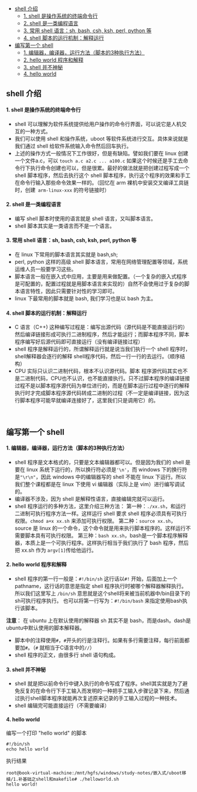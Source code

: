 
- [shell 介绍](#shell-%e4%bb%8b%e7%bb%8d)
    - [1. shell 是操作系统的终端命令行](#1-shell-%e6%98%af%e6%93%8d%e4%bd%9c%e7%b3%bb%e7%bb%9f%e7%9a%84%e7%bb%88%e7%ab%af%e5%91%bd%e4%bb%a4%e8%a1%8c)
    - [2. shell 是一类编程语言](#2-shell-%e6%98%af%e4%b8%80%e7%b1%bb%e7%bc%96%e7%a8%8b%e8%af%ad%e8%a8%80)
    - [3. 常用 shell 语言：sh, bash, csh, ksh, perl, python 等](#3-%e5%b8%b8%e7%94%a8-shell-%e8%af%ad%e8%a8%80sh-bash-csh-ksh-perl-python-%e7%ad%89)
    - [4. shell 脚本的运行机制：解释运行](#4-shell-%e8%84%9a%e6%9c%ac%e7%9a%84%e8%bf%90%e8%a1%8c%e6%9c%ba%e5%88%b6%e8%a7%a3%e9%87%8a%e8%bf%90%e8%a1%8c)
- [编写第一个 shell](#%e7%bc%96%e5%86%99%e7%ac%ac%e4%b8%80%e4%b8%aa-shell)
    - [1. 编辑器，编译器，运行方法（脚本的3种执行方法）](#1-%e7%bc%96%e8%be%91%e5%99%a8%e7%bc%96%e8%af%91%e5%99%a8%e8%bf%90%e8%a1%8c%e6%96%b9%e6%b3%95%e8%84%9a%e6%9c%ac%e7%9a%843%e7%a7%8d%e6%89%a7%e8%a1%8c%e6%96%b9%e6%b3%95)
    - [2. hello world 程序和解释](#2-hello-world-%e7%a8%8b%e5%ba%8f%e5%92%8c%e8%a7%a3%e9%87%8a)
    - [3. shell 并不神秘](#3-shell-%e5%b9%b6%e4%b8%8d%e7%a5%9e%e7%a7%98)
    - [4. hello world](#4-hello-world)




## shell 介绍
#### 1. shell 是操作系统的终端命令行
+ shell 可以理解为软件系统提供给用户操作的命令行界面，可以说它是人机交互的一种方式。
+ 我们可以使用 shell 和操作系统，uboot 等软件系统进行交互。具体来说就是我们通过 shell 给软件系统输入命令然后回车执行。
+ 上述的操作方式一般情况下工作很好，但是有缺陷。譬如我们要在 linux 创建一个文件a.c，可以 `touch a.c a2.c ... a100.c`
  如果这个时候还是手工去命令行下执行命令创建也可以，但是很累。最好的做法就是把创建过程写成一个 shell 脚本程序，然后去执行这个 shell 脚本程序，执行这个程序的效果和手工在命令行输入那些命令效果一样的。（回忆在 arm 裸机中安装交叉编译工具链时，创建` arm-linux-xxx` 的符号链接时）

#### 2. shell 是一类编程语言
+ 编写 shell 脚本时使用的语言就是 shell 语言，又叫脚本语言。
+ shell 脚本其实是一类语言而不是一个语言。
  
#### 3. 常用 shell 语言：sh, bash, csh, ksh, perl, python 等
+ 在 linux 下常用的脚本语言其实就是 bash,sh;
+ perl, python 这样的高级 shell 脚本语言，常用在网络管理配置等领域，系统运维人员一般要学习这些。
+ 脚本语言一般在嵌入式中应用，主要是用来做配置。（一个复杂的嵌入式程序是可配置的，配置过程就是用脚本语言来实现的）自然不会使用过于复杂的脚本语言特性，因此只需要针对性的学习即可。
+ linux 下最常用的脚本就是 bash, 我们学习也是以 bash 为主。
  
#### 4. shell 脚本的运行机制：解释运行
+ C 语言（C++) 这种编写过程是：编写出源代码（源代码是不能直接运行的）然后编译链接形成可执行二进制程序，然后才能运行；而脚本程序不同，脚本程序编写好后源代码即可直接运行（没有编译链接过程）
+ shell 程序是解释运行的，所谓解释运行就是说当我们执行一个 shell 程序时， shell解释器会逐行的解释 shell程序代码，然后一行一行的去运行。（顺序结构）
+ CPU 实际只认识二进制代码，根本不认识源代码。脚本 程序源代码其实也不是二进制代码，CPU也不认识，也不能直接执行。只不过脚本程序的编译链接过程不是以脚本程序源代码为单位进行的，而是在脚本运行过程中逐行的解释执行时才完成脚本程序源代码转成二进制的过程（不一定是编译链接，因为这行脚本程序可能早就编译连接好了，这里我们只是调用它）的。


<br/>


## 编写第一个 shell
#### 1. 编辑器，编译器，运行方法（脚本的3种执行方法）
- shell 程序是文本格式的，只要是文本编辑器都可以。但是因为我们的 shell 是要在 linux 系统下运行的，所以换行符必须是`'\n'`，而 windows 下的换行符是`"\r\n"`，因此 windows 中的编辑器写的 shell 不能在 linux 下运行。所以我们整个课程都是在 linux 下使用 vi 编辑器（实际上是 vim）进行编写调试的。
- 编译器不涉及，因为 shell 是解释性语言，直接编辑完就可以运行。
- shell 程序运行的多种方法，这里介绍三种方法：
  第一种：`./xx.sh`，和运行二进制可执行程序方法一样。这样运行 shell 要求 shell 程序必须具有可执行权限。`chmod a+x xx.sh` 来添加可执行权限。
  第二种：`source xx.sh`，source 是 linux 的一个命令，这个命令就是用来执行脚本程序的。这样运行不需要脚本具有可执行权限。
  第三种：`bash xx.sh`，bash是一个脚本程序解释器，本质上是一个可执行程序。这样执行相当于我们执行了 bash 程序，然后把 xx.sh 作为 `argv[1]`传给他运行。

#### 2. hello world 程序和解释
- shell 程序的第一行一般是：`#!/bin/sh` 这行话以`#!` 开始，后面加上一个pathname，这行话的意思是指定 shell 程序执行时被哪个解释器解释执行。所以我们这里写上 `/bin/sh` 意思就是这个shell将来被当前机器中/bin目录下的sh可执行程序执行。
  也可以将第一行写为：`#!/bin/bash` 来指定使用bash执行该脚本。

**注意**：
在 ubuntu 上在默认使用的解释器 sh 其实不是 bash，而是dash。dash是ubuntu中默认使用的脚本解释器。

- 脚本中的注释使用`#`，`#`开头的行是注释行。如果有多行需要注释，每行前面都要加`#`。（`#` 就相当于C语言中的`//`）
- shell 程序的正文，由很多行 shell 语句构成。


#### 3. shell 并不神秘
- shell 就是把以前命令行中键入执行的命令写成了程序。shell其实就是为了避免反复的在命令行下手工输入而发明的一种把手工输入步骤记录下来，然后通过执行shell脚本程序就能再次复述原来记录的手工输入过程的一种技术。
- shell 编辑完可能直接运行（不需要编译）


#### 4. hello world

编写一个打印 "hello world" 的脚本
```
#!/bin/sh
echo hello world
```
执行结果
```
root@book-virtual-machine:/mnt/hgfs/windows/study-notes/嵌入式/uboot移植/1.补基础之shell和makefile# ./helloworld.sh 
hello world!
```




 